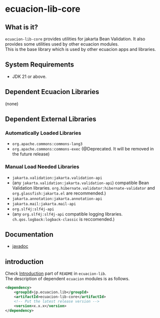 # ecuacion-lib-core

## What is it?

`ecuacion-lib-core` provides utilities for jakarta Bean Validation.
It also provides some utilities used by other ecuacion modules.  
This is the base library which is used by other ecuacion apps and libraries.  

## System Requirements

- JDK 21 or above.

## Dependent Ecuacion Libraries

(none)

## Dependent External Libraries

### Automatically Loaded Libraries

- `org.apache.commons:commons-lang3`
- `org.apache.commons:commons-exec` (@Deprecated. It will be removed in the future release)

### Manual Load Needed Libraries

- `jakarta.validation:jakarta.validation-api`
- (any `jakarta.validation:jakarta.validation-api`) compatible Bean Validation libraries. `org.hibernate.validator:hibernate-validator` and `org.glassfish:jakarta.el` are recommended.)
- `jakarta.annotation:jakarta.annotation-api`
- `jakarta.mail:jakarta.mail-api`
- `org.slf4j:slf4j-api`
- (any `org.slf4j:slf4j-api` compatible logging libraries. `ch.qos.logback:logback-classic` is reccomended.)

## Documentation

- [javadoc](https://javadoc.ecuacion.jp/apidocs/ecuacion-lib-core/)

## introduction

Check [Introduction](https://github.com/ecuacion-jp/ecuacion-lib) part of `README` in `ecuacion-lib`.  
The description of dependent `ecuacion` modules is as follows.

```xml
<dependency>
    <groupId>jp.ecuacion.lib</groupId>
    <artifactId>ecuacion-lib-core</artifactId>
    <!-- Put the latest release version -->
    <version>x.x.x</version>
</dependency>
```
